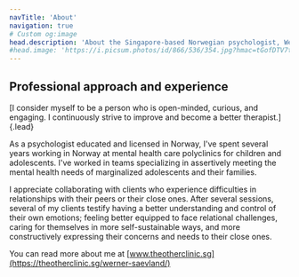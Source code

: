 ```yaml
---
navTitle: 'About'
navigation: true
# Custom og:image
head.description: 'About the Singapore-based Norwegian psychologist, Werner Sævland'
#head.image: 'https://i.picsum.photos/id/866/536/354.jpg?hmac=tGofDTV7tl2rprappPzKFiZ9vDh5MKj39oa2D--gqhA'
---
```


## Professional approach and experience

[I consider myself to be a person who is open-minded, curious, and engaging. I continuously strive to improve and become a better therapist.]{.lead}

As a psychologist educated and licensed in Norway, I've spent several years working in Norway at mental health care polyclinics for children and adolescents. I've worked in teams specializing in assertively meeting the mental health needs of marginalized adolescents and their families.

I appreciate collaborating with clients who experience difficulties in relationships with their peers or their close ones. After several sessions, several of my clients testify having a better understanding and control of their own emotions; feeling better equipped to face relational challenges, caring for themselves in more self-sustainable ways, and more constructively expressing their concerns and needs to their close ones.

You can read more about me at [www.theotherclinic.sg](https://theotherclinic.sg/werner-saevland/)

<!-- ### Who am I

In my spare time, I enjoy diving/snorkeling, bouldering, and gaming. I've got attention difficulties (ADD); searching for ways to optimize my productivity has ironically become the primary reason for my procrastinating tendencies.

I live together with my two spoiled princesses, Melody, and Maki. After having lived together in Norway for four years we moved to Singapore. Singapore was the obvious choice for us both - Melody, who is Taiwanese, missed the Chinese cuisine, and I was eager to immerse myself in a new culture while still being able to work as a psychologist in English. I've been trying to learn and improve my Chinese on and off for years, but I couldn't express half of what I can comprehend when listening.

## About this website

After moving to Singapore during the first quarter of 2022, I realized that I want to share more of my life; both with friends and family back home, but also with new friends and acquaintances globally. Furthermore, since Singaporean work culture makes the American dream seem dull and unambitious, relocating was the final push I needed to start actively promoting my niche overlapping interests of psychology & programming. I aim to share both personal and professional reflections, and I will post on LinkedIn when I do.

If you want to get notified of updates, you can press the bell symbol in the top right section of my [LinkedIn profile](https://www.linkedin.com/in/werners/).

**Why *.best* domain?** First and foremost, I wanted something memorable. I hope that you got a strong emotional reaction when reading [werner.best](http://werner.best). Be it surprise, pleasure, confusion, or resentment - Either way, your strong reaction will probably make you remember. Secondly, it's an opportunistic and calculated decision with the shameless aim toward ranking higher on search engines, like when potential clients search for "Best psychologist Singapore". Note, however, that I am by no means the best psychologist, but I do aspire to continuously improve and hone my skills. The final consideration for choosing a domain was the price, and as no one in their right mind would consider getting such a pretentious and self-glorifying domain, it was by far the cheaper option.

### Privacy notice
This website is hosted for free using GitHub Pages. GitHub may collect information as part of this service. Currently, I have not implemented any analytics service for collecting information or tracking visitors to this site. I may implement this at a later stage. -->

<!-- TODO: Disclose information collection. I.e. analytics, hosting, and potential third-party scripts -->